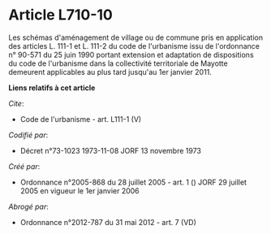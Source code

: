 # Article L710-10

Les schémas d'aménagement de village ou de commune pris en application des articles L. 111-1 et L. 111-2 du code de
l'urbanisme issu de l'ordonnance n° 90-571 du 25 juin 1990 portant extension et adaptation de dispositions du code de
l'urbanisme dans la collectivité territoriale de Mayotte demeurent applicables au plus tard jusqu'au 1er janvier 2011.

**Liens relatifs à cet article**

_Cite_:

  - Code de l'urbanisme - art. L111-1 (V)

_Codifié par_:

  - Décret n°73-1023 1973-11-08 JORF 13 novembre 1973

_Créé par_:

  - Ordonnance n°2005-868 du 28 juillet 2005 - art. 1 () JORF 29 juillet 2005 en vigueur le 1er janvier 2006

_Abrogé par_:

  - Ordonnance n°2012-787 du 31 mai 2012 - art. 7 (VD)
